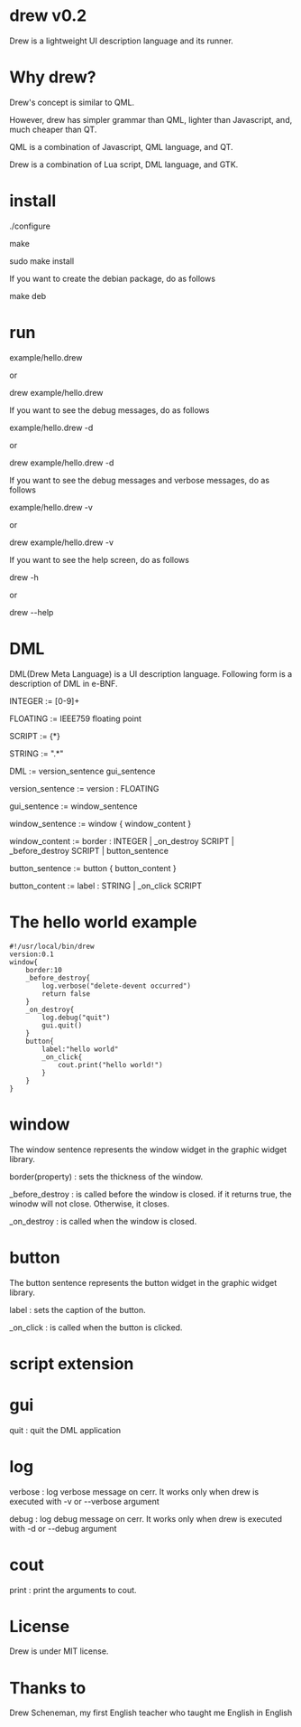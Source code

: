 drew v0.2
====

Drew is a lightweight UI description language and its runner.

Why drew?
====

Drew's concept is similar to QML.

However, drew has simpler grammar than QML, lighter than Javascript, and, much cheaper than QT.

QML is a combination of Javascript, QML language, and QT.

Drew is a combination of Lua script, DML language, and GTK.

install
====


./configure

make

sudo make install

If you want to create the debian package, do as follows

make deb

run
====

example/hello.drew

or 

drew example/hello.drew


If you want to see the debug messages, do as follows

example/hello.drew -d

or 

drew example/hello.drew -d


If you want to see the debug messages and verbose messages, do as follows

example/hello.drew -v

or 

drew example/hello.drew -v


If you want to see the help screen, do as follows

drew -h

or

drew --help

DML
====

DML(Drew Meta Language) is a UI description language. 
Following form is a description of DML in e-BNF.

INTEGER := [0-9]+

FLOATING := IEEE759 floating point

SCRIPT := {*}

STRING := ".*"


DML := version_sentence gui_sentence

version_sentence := version : FLOATING

gui_sentence := window_sentence

window_sentence := window { window_content }

window_content := border : INTEGER | _on_destroy SCRIPT | _before_destroy SCRIPT | button_sentence

button_sentence := button { button_content }

button_content := label : STRING | _on_click SCRIPT

The hello world example
====

	#!/usr/local/bin/drew
	version:0.1
	window{
		border:10
		_before_destroy{
			log.verbose("delete-devent occurred")
			return false
		}
		_on_destroy{
			log.debug("quit")
			gui.quit()
		}
		button{
			label:"hello world"
			_on_click{
				cout.print("hello world!")
			}
		}
	}

window
====
The window sentence represents the window widget in the graphic widget library.

border(property) : sets the thickness of the window.

_before_destroy : is called before the window is closed. if it returns true, the winodw will not close. Otherwise, it closes.

_on_destroy : is called when the window is closed.

button
====
The button sentence represents the button widget in the graphic widget library.

label : sets the caption of the button.

_on_click : is called when the button is clicked.


script extension
====

gui
=====

quit : quit the DML application

log
=====

verbose : log verbose message on cerr. It works only when drew is executed with -v or --verbose argument

debug : log debug message on cerr. It works only when drew is executed with -d or --debug argument

cout
=====

print : print the arguments to cout.

License
====

Drew is under MIT license.

Thanks to
====

Drew Scheneman, my first English teacher who taught me English in English
